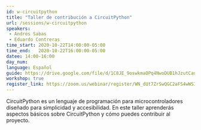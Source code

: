 ```yaml
---
id: w-circuitpython
title: "Taller de contribución a CircuitPython"
url: /sessions/w-circuitpython
speakers:
 - Andrés Sabas
 - Eduardo Contreras
time_start: 2020-10-22T14:00:00-05:00
time_end:   2020-10-22T16:00:00-05:00
datee: 14:00-16:00
day_num: 
language: Español
guide: https://drive.google.com/file/d/1C8JE_9oswkmaOPq4NwoDUB1hJzutCaue/view?usp=sharing
workshop: true
register_link: https://zoom.us/webinar/register/WN_dUt7ZrSwQGC2aFS4wWSInQ
---
```


CircuitPython es un lenguaje de programación para microcontroladores diseñado para simplicidad y accesibilidad. En este taller aprenderás aspectos básicos sobre CircuitPython y cómo puedes contribuir al proyecto.